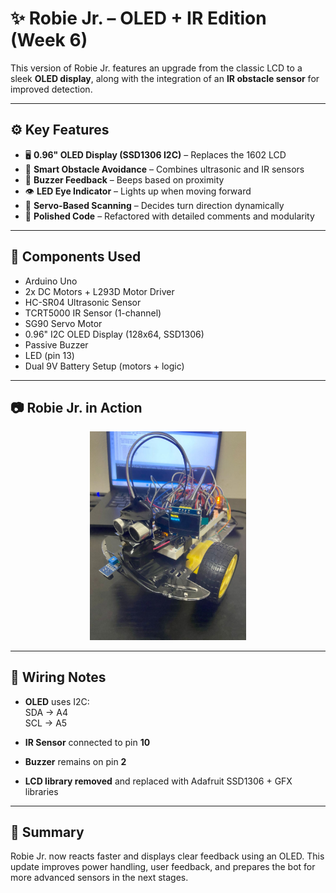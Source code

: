 # ✨ Robie Jr. – OLED + IR Edition (Week 6)

This version of Robie Jr. features an upgrade from the classic LCD to a sleek **OLED display**, along with the integration of an **IR obstacle sensor** for improved detection.

---

## ⚙️ Key Features

- 🖥️ **0.96" OLED Display (SSD1306 I2C)** – Replaces the 1602 LCD
- 🧠 **Smart Obstacle Avoidance** – Combines ultrasonic and IR sensors
- 📢 **Buzzer Feedback** – Beeps based on proximity
- 👁️ **LED Eye Indicator** – Lights up when moving forward
- 🔄 **Servo-Based Scanning** – Decides turn direction dynamically
- 🧽 **Polished Code** – Refactored with detailed comments and modularity

---

## 🧰 Components Used

- Arduino Uno
- 2x DC Motors + L293D Motor Driver
- HC-SR04 Ultrasonic Sensor
- TCRT5000 IR Sensor (1-channel)
- SG90 Servo Motor
- 0.96" I2C OLED Display (128x64, SSD1306)
- Passive Buzzer
- LED (pin 13)
- Dual 9V Battery Setup (motors + logic)

---

## 📷 Robie Jr. in Action

<p align="center">
  <img src="./images/robiejr_oled.jpeg" alt="Robie Jr." width="250"/>
</p>

---

## 🔌 Wiring Notes

- **OLED** uses I2C:  
  SDA → A4  
  SCL → A5  

- **IR Sensor** connected to pin **10**

- **Buzzer** remains on pin **2**

- **LCD library removed** and replaced with Adafruit SSD1306 + GFX libraries

---

## 📝 Summary

Robie Jr. now reacts faster and displays clear feedback using an OLED. This update improves power handling, user feedback, and prepares the bot for more advanced sensors in the next stages.

